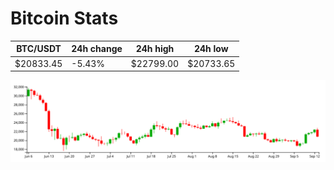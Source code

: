 # Bitcoin Stats

BTC/USDT|24h change|24h high|24h low|
|---|---|---|---|
|$20833.45|-5.43%|$22799.00|$20733.65|

<img src="./chart.svg">

